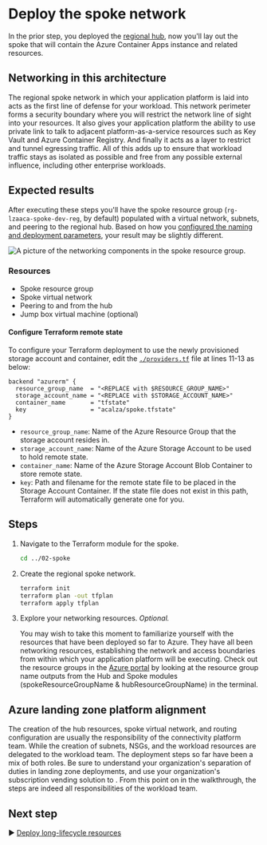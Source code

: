 # Deploy the spoke network 

In the prior step, you deployed the [regional hub](../01-hub/README.md), now you'll lay out the spoke that will contain the Azure Container Apps instance and related resources.

## Networking in this architecture

The regional spoke network in which your application platform is laid into acts as the first line of defense for your workload. This network perimeter forms a security boundary where you will restrict the network line of sight into your resources. It also gives your application platform the ability to use private link to talk to adjacent platform-as-a-service resources such as Key Vault and Azure Container Registry. And finally it acts as a layer to restrict and tunnel egressing traffic. All of this adds up to ensure that workload traffic stays as isolated as possible and free from any possible external influence, including other enterprise workloads.

## Expected results

After executing these steps you'll have the spoke resource group (`rg-lzaaca-spoke-dev-reg`, by default) populated with a virtual network, subnets, and peering to the regional hub. Based on how you [configured the naming and deployment parameters](../../README.md#steps), your result may be slightly different.

![A picture of the networking components in the spoke resource group.](./media/spoke.png)

### Resources

- Spoke resource group
- Spoke virtual network
- Peering to and from the hub
- Jump box virtual machine (optional)
  
#### Configure Terraform remote state

To configure your Terraform deployment to use the newly provisioned storage account and container, edit the [`./providers.tf`](./providers.tf) file at lines 11-13 as below:

```hcl
backend "azurerm" {
  resource_group_name  = "<REPLACE with $RESOURCE_GROUP_NAME>"
  storage_account_name = "<REPLACE with $STORAGE_ACCOUNT_NAME>"
  container_name       = "tfstate"
  key                  = "acalza/spoke.tfstate"
}
```

* `resource_group_name`: Name of the Azure Resource Group that the storage account resides in.
* `storage_account_name`: Name of the Azure Storage Account to be used to hold remote state.
* `container_name`: Name of the Azure Storage Account Blob Container to store remote state.
* `key`: Path and filename for the remote state file to be placed in the Storage Account Container. If the state file does not exist in this path, Terraform will automatically generate one for you.

## Steps

1. Navigate to the Terraform module for the spoke.
   
   ```bash
   cd ../02-spoke
   ```

1. Create the regional spoke network.

    ```bash
    terraform init
    terraform plan -out tfplan
    terraform apply tfplan 
    ```

2. Explore your networking resources. *Optional.*

   You may wish to take this moment to familiarize yourself with the resources that have been deployed so far to Azure. They have all been networking resources, establishing the network and access boundaries from within which your application platform will be executing. Check out the resource groups in the [Azure portal](https://portal.azure.com) by looking at the resource group name outputs from the Hub and Spoke modules (spokeResourceGroupName & hubResourceGroupName) in the terminal. 

## Azure landing zone platform alignment

The creation of the hub resources, spoke virtual network, and routing configuration are usually the responsibility of the connectivity platform team. While the creation of subnets, NSGs, and the workload resources are delegated to the workload team. The deployment steps so far have been a mix of both roles. Be sure to understand your organization's separation of duties in landing zone deployments, and use your organization's subscription vending solution to . From this point on in the walkthrough, the steps are indeed all responsibilities of the workload team.

## Next step

:arrow_forward: [Deploy long-lifecycle resources](../03-supporting-services/README.md)